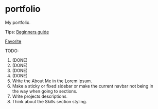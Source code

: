 # portfolio

My portfolio.

Tips: [Beginners guide](https://pesto.tech/resources/a-beginners-guide-to-creating-the-best-back-end-developer-portfolio)

[Favorite](https://www.kyawzinthiha.dev/#home)

TODO:

1. (DONE)
2. (DONE)
3. (DONE)
4. (DONE)
5. Write the About Me in the Lorem ipsum.
6. Make a sticky or fixed sidebar or make the current navbar not being in the way when going to sections.
7. Write projects descriptions.
8. Think about the Skills section styling.
